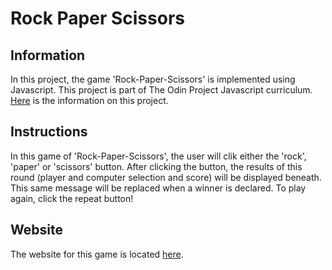 # Rock Paper Scissors
## Information
In this project, the game 'Rock-Paper-Scissors' is implemented using Javascript. This project is part of The Odin Project Javascript curriculum. [Here](https://www.theodinproject.com/courses/web-development-101/lessons/rock-paper-scissors?ref=lnav) is the information on this project.
## Instructions
In this game of 'Rock-Paper-Scissors', the user will clik either the 'rock', 'paper' or 'scissors' button. After clicking the button, the results of this round (player and computer selection and score) will be displayed beneath. This same message will be replaced when a winner is declared.
To play again, click the repeat button!
## Website
The website for this game is located [here](https://fussykyloren.github.io/rock-paper-scissors/).
